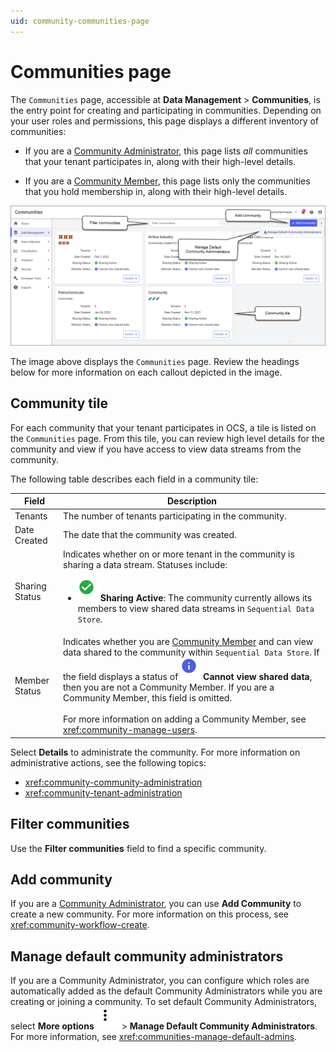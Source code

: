 ```yaml
---
uid: community-communities-page
---
```


# Communities page

The `Communities` page, accessible at **Data Management** > **Communities**, is the entry point for creating and participating in communities. Depending on your user roles and permissions, this page displays a different inventory of communities:

- If you are a [Community Administrator](xref:community-community-roles#community-administrators), this page lists *all* communities that your tenant participates in, along with their high-level details. 

- If you are a [Community Member](xref:community-community-roles#community-member), this page lists only the communities that you hold membership in, along with their high-level details.  

![Communities page](images/communities-page.png)

The image above displays the `Communities` page. Review the headings below for more information on each callout depicted in the image.

## Community tile

For each community that your tenant participates in OCS, a tile is listed on the `Communities` page. From this tile, you can review high level details for the community and view if you have access to view data streams from the community.

The following table describes each field in a community tile:

| Field | Description |
|--|--|
| Tenants | The number of tenants participating in the community. |
| Date Created | The date that the community was created. |
| Sharing Status | Indicates whether on or more tenant in the community is sharing a data stream. Statuses include: <ul><li><img src="../_icons/check.svg"/><strong>Sharing Active</strong>: The community currently allows its members to view shared data streams in <code>Sequential Data Store</code>.</li><!--<li> TODO: Add another status for pausing?</li>--></ul> |
| Member Status | Indicates whether you are [Community Member](xref:community-community-roles#community-member) and can view data shared to the community within `Sequential Data Store`. If the field displays a status of ![information](../_icons/info.svg)**Cannot view shared data**, then you are not a Community Member. If you are a Community Member, this field is omitted.<br><br>For more information on adding a Community Member, see <xref:community-manage-users>. |

Select **Details** to administrate the community. For more information on administrative actions, see the following topics:

- <xref:community-community-administration>
- <xref:community-tenant-administration>

## Filter communities

Use the **Filter communities** field to find a specific community.

## Add community

If you are a [Community Administrator](xref:community-community-roles#community-administrators), you can use **Add Community** to create a new community. For more information on this process, see <xref:community-workflow-create>.

## Manage default community administrators

If you are a Community Administrator, you can configure which roles are automatically added as the default Community Administrators while you are creating or joining a community. To set default Community Administrators, select **More options** ![More options](../_icons/dots-vertical.svg) > **Manage Default Community Administrators**. For more information, see <xref:communities-manage-default-admins>.
